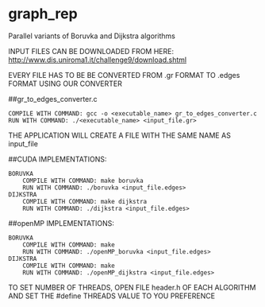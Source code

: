 # graph_rep
Parallel variants of Boruvka and Dijkstra algorithms

INPUT FILES CAN BE DOWNLOADED FROM HERE: http://www.dis.uniroma1.it/challenge9/download.shtml

EVERY FILE HAS TO BE BE CONVERTED FROM .gr FORMAT TO .edges FORMAT USING OUR CONVERTER

##gr_to_edges_converter.c

	COMPILE WITH COMMAND: gcc -o <executable_name> gr_to_edges_converter.c
	RUN WITH COMMAND: ./<executable_name> <input_file.gr>

THE APPLICATION WILL CREATE A FILE WITH THE SAME NAME AS input_file 

##CUDA IMPLEMENTATIONS:

	BORUVKA
		COMPILE WITH COMMAND: make boruvka
		RUN WITH COMMAND: ./boruvka <input_file.edges>
	DIJKSTRA
		COMPILE WITH COMMAND: make dijkstra
		RUN WITH COMMAND: ./dijkstra <input_file.edges>

##openMP IMPLEMENTATIONS:
	
	BORUVKA
		COMPILE WITH COMMAND: make
		RUN WITH COMMAND: ./openMP_boruvka <input_file.edges>
	DIJKSTRA
		COMPILE WITH COMMAND: make  
		RUN WITH COMMAND: ./openMP_dijkstra <input_file.edges>

TO SET NUMBER OF THREADS, OPEN FILE header.h OF EACH ALGORITHM AND SET
THE #define THREADS VALUE TO YOU PREFERENCE
